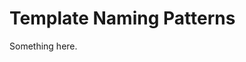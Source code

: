 [title]: # (Template Naming Patterns)
[tags]: # (XXX)
[priority]: # (5332)
# Template Naming Patterns
Something here.
